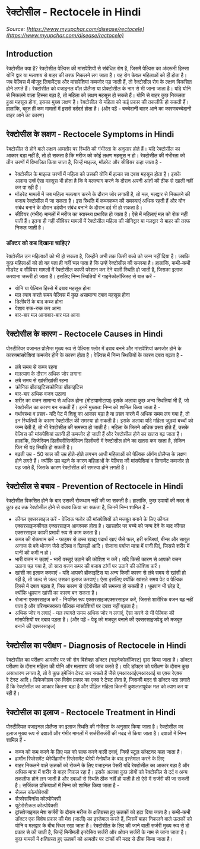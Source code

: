 # रेक्टोसील - Rectocele in Hindi
_Source: [https://www.myupchar.com/disease/rectocele](https://www.myupchar.com/disease/rectocele)_

## Introduction
रेक्टोसील क्या है?
रेक्टोसील पेल्विस की मांसपेशियों से संबंधित रोग है, जिसमें पेल्विस का अंदरूनी हिस्सा योनि द्वार या मलाशय से बाहर की तरफ निकलने लग जाता है। यह रोग केवल महिलाओं को ही होता है। जब पेल्विस में मौजूद लिगामेंट्स और मांसपेशियां कमजोर पड़ जाती हैं, तो रेक्टोसील रोग के लक्षण विकसित होने लगते हैं। रेक्टोसील को वजाइनल वॉल प्रोलैप्स या प्रोक्टोसील के नाम से भी जाना जाता है।
यदि योनि से निकलने वाला हिस्सा बड़ा है, तो महिला को लक्षण महसूस हो सकते हैं। योनि से बाहर कुछ निकलता हुआ महसूस होना, इसका मुख्य लक्षण है। रेक्टोसील से महिला को कई प्रकार की तकलीफें हो सकती हैं। हालांकि, बहुत ही कम मामलों में इससे दर्ददर्द होता है।
(और पढ़ें - बच्चेदानी बाहर आने का कारणबच्चेदानी बाहर आने का कारण)

## रेक्टोसील के लक्षण - Rectocele Symptoms in Hindi
रेक्टोसील से होने वाले लक्षण आमतौर पर स्थिति की गंभीरता के अनुसार होते हैं। यदि रेक्टोसील का आकार बड़ा नहीं है, तो हो सकता है कि मरीज को कोई लक्षण महसूस न हो। रेक्टोसील की गंभीरता को तीन चरणों में विभाजित किया जाता है, जिन्हें माइल्ड, मॉडरेट और सीवियर कहा जाता है -
- रेक्टोसील के माइल्ड चरणों में महिला को उसकी योनि में हल्का सा दबाव महसूस होता है। इसके अलावा उन्हें ऐसा महसूस भी होता है कि वे मलत्याग करने के दौरान अपनी आंतों की ठीक से खाली नहीं कर पा रही हैं।
- मॉडरेट मामलों में जब महिला मलत्याग करने के दौरान जोर लगाती है, तो मल, मलद्वार से निकलने की बजाय रेक्टोसील में जा सकता है। इस स्थिति में कब्जकब्ज की समस्याएं अधिक रहती हैं और यौन संबंध बनाने के दौरान दर्दयौन संबंध बनाने के दौरान दर्द भी हो सकता है।
- सीवियर (गंभीर) मामलों में मरीज का स्वास्थ्य प्रभावित हो जाता है। ऐसे में महिलाएं मल को रोक नहीं पाती हैं। इतना ही नहीं सीवियर मामलों में रेक्टोसील महिला की योनिद्वार या मलद्वार से बाहर की तरफ निकल जाती है।
### डॉक्टर को कब दिखाना चाहिए?
रेक्टोसील उन महिलाओं को भी हो सकता है, जिन्होंने अभी तक किसी बच्चे को जन्म नहीं दिया है। जबकि कुछ महिलाओं को तो यह पता ही नहीं चल पाता है कि उन्हें रेक्टोसील की समस्या है। हालांकि, कभी-कभी मोडरेट व सीवियर मामलों में रेक्टोसील काफी परेशान कर देने वाली स्थिति हो जाती है, जिसका इलाज करवाना जरूरी हो जाता है। इसलिए निम्न स्थितियों में गाइनेकोलॉजिस्ट से बात करें -
- योनि या पेल्विस हिस्से में दबाव महसूस होना
- मल त्याग करते समय पेल्विस में कुछ असामान्य दबाव महसूस होना
- डिलीवरी के बाद कब्ज होना
- पेशाब रुक-रुक कर आना
- बार-बार मल आनाबार-बार मल आना

## रेक्टोसील के कारण - Rectocele Causes in Hindi
पोस्टीरियर वजानल प्रोलैप्स मुख्य रूप से पेल्विस फ्लोर में दबाव बनने और मांसपेशियां कमजोर होने के कारणमांसपेशियां कमजोर होने के कारण होता है। पेल्विस में निम्न स्थितियों के कारण दबाव बढ़ता है -
- लंबे समय से कब्ज रहना
- मलत्याग के दौरान अधिक जोर लगाना
- लंबे समय से खांसीखांसी रहना
- क्रोनिक ब्रोंकाइटिसक्रोनिक ब्रोंकाइटिस
- बार-बार अधिक वजन उठाना
- शरीर का वजन सामान्य से अधिक होना (मोटापामोटापा)
इसके अलावा कुछ अन्य स्थितियां भी हैं, जो रेक्टोसील का कारण बन सकती हैं। इनमें मुख्यत: निम्न को शामिल किया जाता है -
- गर्भावस्था व प्रसव- यदि पेट में शिशु का आकार बड़ा है या प्रसव करने में अधिक समय लग गया है, तो इन स्थितियों के कारण रेक्टोसील की समस्या हो सकती है। इसके अलावा यदि महिला जुड़वां बच्चों को जन्म देती है, तो भी रेक्टोसील की समस्या हो जाती है। महिला के जितने अधिक प्रसव होते हैं, उसके पेल्विस की मांसपेशियां उतनी ही कमजोर हो जाती हैं और रेक्टोसील होने का खतरा बढ़ जाता है। हालांकि, सिजेरियन डिलीवरीसिजेरियन डिलीवरी में रेक्टोसील होने का खतरा कम रहता है, लेकिन फिर भी यह स्थिति हो सकती है।
- बढ़ती उम्र - 50 साल की उम्र होते-होते लगभग आधी महिलाओं को पेल्विक ऑर्गन प्रोलैप्स के लक्षण होने लगते हैं। क्योंकि उम्र बढ़ने के कारण महिलाओं के पेल्विस की मांसपेशियां व लिगामेंट कमजोर हो पड़ जाते हैं, जिसके कारण रेक्टोसील की समस्या होने लगती है।

## रेक्टोसील से बचाव - Prevention of Rectocele in Hindi
रेक्टोसील विकसित होने के बाद उसकी रोकथाम नहीं की जा सकती है। हालांकि, कुछ उपायों की मदद से कुछ हद तक रेक्टोसील होने से बचाव किया जा सकता है, जिनमें निम्न शामिल हैं -
- कीगल एक्सरसाइज करें - पेल्विक फ्लोर की मांसपेशियों को मजबूत बनाने के लिए कीगल एक्सरसाइजकीगल एक्सरसाइज आवश्यक होता है। खासतौर पर बच्चे को जन्म देने के बाद कीगल एक्सरसाइज काफी प्रभावी रूप से काम करता है।
- कब्ज की रोकथाम करें - फाइबर से उच्च खाद्य पदार्थ खाएं जैसे फल, हरी सब्जियां, बीन्स और साबुत अनाज से बने भोजन जैसे दलिया व खिचड़ी आदि। रोजाना पर्याप्त मात्रा में पानी पिएं, जिससे शरीर में पानी की कमी न हो।
- भारी वजन न उठाएं - भारी वस्तुएं उठाने की कोशिश न करें। यदि किसी कारण से आपको वजन उठाना पड़ गया है, तो सारा वजन कमर की बजाय टांगों पर उठाने की कोशिश करें।
- खांसी का इलाज करवाएं - यदि आपको ब्रोंकाइटिस या अन्य किसी कारण से लंबे समय से खांसी हो  रही है, तो जल्द से जल्द उसका इलाज करवाएं। ऐसा इसलिए क्योंकि खांसते समय पेट व पेल्विक हिस्से में दबाव बढ़ता है, जिस कारण से एंटेरोसील की समस्या हो सकती है। धूम्रपान भी छोड़ दें, क्योंकि धूम्रपान खांसी का कारण बन सकता है।
- रोजाना एक्सरसाइज करें - नियमित रूप एक्सरसाइजएक्सरसाइज करें, जिससे शारीरिक वजन बढ़ नहीं पाता है और परिणामस्वरूप पेल्विक मांसपेशियों पर दबाव नहीं पड़ता है।
- अधिक जोर न लगाएं - मल त्यागते समय अधिक जोर न लगाएं, ऐसा करने से भी पेल्विक की मांसपेशियों पर दबाव पड़ता है।
(और पढ़ें - पेडू को मजबूत बनाने की एक्सरसाइजपेडू को मजबूत बनाने की एक्सरसाइज)

## रेक्टोसील का परीक्षण - Diagnosis of Rectocele in Hindi
रेक्टोसील का परीक्षण आमतौर पर स्री रोग विशेषज्ञ डॉक्टर (गाइनेकोलॉजिस्ट) द्वारा किया जाता है। डॉक्टर परीक्षण के दौरान महिला की योनि और मलाशय की जांच करते हैं। यदि डॉक्टर को परीक्षण के दौरान कुछ असाधारण लगता है, तो वे कुछ इमेजिंग टेस्ट कर सकते हैं जैसे एमआरआईएमआरआई या एक्स रेएक्स रे टेस्ट आदि।
डिफेकोग्राम एक विशेष प्रकार का एक्स रे टेस्ट होता है, जिसकी मदद से डॉक्टर पता लगाते हैं कि रेक्टोसील का आकार कितना बड़ा है और पीड़ित महिला कितनी कुशलतापूर्वक मल को त्याग कर पा रही है।

## रेक्टोसील का इलाज - Rectocele Treatment in Hindi
पोस्टीरियल वजाइनल प्रोलैप्स का इलाज स्थिति की गंभीरता के अनुसार किया जाता है। रेक्टोसील का इलाज मुख्य रूप से दवाओं और गंभीर मामलों में सर्जरीसर्जरी की मदद से किया जाता है। दवाओं में निम्न शामिल हैं -
- कब्ज को कम करने के लिए मल को साफ करने वाली दवाएं, जिन्हें स्टूल सॉफ्टनर कहा जाता है।
- हार्मोन रिप्लेसमेंट थेरेपीहार्मोन रिप्लेसमेंट थेरेपी मेनोपॉज के बाद इस्तेमाल करने के लिए
- बाहर निकलने वाले ऊतकों को रोकने के लिए वजाइनल पेसरी
यदि रेक्टोसील का आकार बड़ा है और अधिक मात्रा में शरीर से बाहर निकल रहा है। इसके अलावा कुछ लोगों को रेक्टोसील से दर्द व अन्य तकलीफ होने लग जाती है और दवाओं से स्थिति ठीक नहीं हो पाती है तो ऐसे में सर्जरी की जा सकती है। सर्जिकल प्रक्रियाओं में निम्न को शामिल किया जाता है -
- सैक्रल कोल्पोपेक्सी
- सैक्रोसपिनॉस कोल्पोपेक्सी
- यूटेरोसैक्रल कोल्पोपेक्सी
- ट्रांसवेजाइनल मेश
सर्जरी के दौरान मरीज के क्षतिग्रस्त हुए ऊतकों को हटा दिया जाता है। कभी-कभी डॉक्टर एक विशेष प्रकार की मेश (जाली) का इस्तेमाल करते हैं, जिसमें बाहर निकलने वाले ऊतकों को योनि व मलद्वार के बीच स्थिर रखा जाता है।
रेक्टोसील के लिए की जाने वाली सर्जरी मुख्य रूप से दो प्रकार से की जाती है, जिन्हें मिनीमली इनवेसिव सर्जरी और ओपन सर्जरी के नाम से जाना जाता है। कुछ मामलों में क्षतिग्रस्त हुए ऊतकों को आमतौर पर टांकों की मदद से ठीक किया जाता है।

